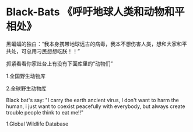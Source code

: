 # Black-Bats 《呼吁地球人类和动物和平相处》

黑蝙蝠的独白：“我本身携带地球远古的病毒，我本不想伤害人类，想和大家和平共处，可总用刁民想想吃朕！！”

抓紧看看你家灶台上有没有下面库里的“动物们”

1.全国野生动物库

2.全球野生动物库


Black bat's say: "I carry the earth ancient virus, I don't want to harm the human, i just want to coexist peacefully with everybody, but always create trouble people think to eat me!!"

1.Global Wildlife Database
